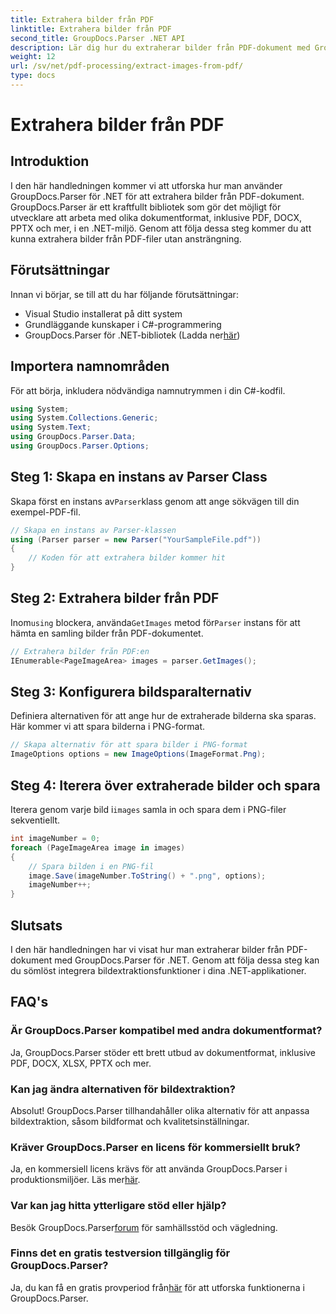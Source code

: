```yaml
---
title: Extrahera bilder från PDF
linktitle: Extrahera bilder från PDF
second_title: GroupDocs.Parser .NET API
description: Lär dig hur du extraherar bilder från PDF-dokument med GroupDocs.Parser för .NET. Steg-för-steg guide med kodexempel.
weight: 12
url: /sv/net/pdf-processing/extract-images-from-pdf/
type: docs
---
```

# Extrahera bilder från PDF

## Introduktion
I den här handledningen kommer vi att utforska hur man använder GroupDocs.Parser för .NET för att extrahera bilder från PDF-dokument. GroupDocs.Parser är ett kraftfullt bibliotek som gör det möjligt för utvecklare att arbeta med olika dokumentformat, inklusive PDF, DOCX, PPTX och mer, i en .NET-miljö. Genom att följa dessa steg kommer du att kunna extrahera bilder från PDF-filer utan ansträngning.
## Förutsättningar
Innan vi börjar, se till att du har följande förutsättningar:
- Visual Studio installerat på ditt system
- Grundläggande kunskaper i C#-programmering
-  GroupDocs.Parser för .NET-bibliotek (Ladda ner[här](https://releases.groupdocs.com/parser/net/))

## Importera namnområden
För att börja, inkludera nödvändiga namnutrymmen i din C#-kodfil.
```csharp
using System;
using System.Collections.Generic;
using System.Text;
using GroupDocs.Parser.Data;
using GroupDocs.Parser.Options;
```
## Steg 1: Skapa en instans av Parser Class
 Skapa först en instans av`Parser`klass genom att ange sökvägen till din exempel-PDF-fil.
```csharp
// Skapa en instans av Parser-klassen
using (Parser parser = new Parser("YourSampleFile.pdf"))
{
    // Koden för att extrahera bilder kommer hit
}
```
## Steg 2: Extrahera bilder från PDF
 Inom`using` blockera, använda`GetImages` metod för`Parser` instans för att hämta en samling bilder från PDF-dokumentet.
```csharp
// Extrahera bilder från PDF:en
IEnumerable<PageImageArea> images = parser.GetImages();
```
## Steg 3: Konfigurera bildsparalternativ
Definiera alternativen för att ange hur de extraherade bilderna ska sparas. Här kommer vi att spara bilderna i PNG-format.
```csharp
// Skapa alternativ för att spara bilder i PNG-format
ImageOptions options = new ImageOptions(ImageFormat.Png);
```
## Steg 4: Iterera över extraherade bilder och spara
 Iterera genom varje bild i`images` samla in och spara dem i PNG-filer sekventiellt.
```csharp
int imageNumber = 0;
foreach (PageImageArea image in images)
{
    // Spara bilden i en PNG-fil
    image.Save(imageNumber.ToString() + ".png", options);
    imageNumber++;
}
```

## Slutsats
I den här handledningen har vi visat hur man extraherar bilder från PDF-dokument med GroupDocs.Parser för .NET. Genom att följa dessa steg kan du sömlöst integrera bildextraktionsfunktioner i dina .NET-applikationer.

## FAQ's
### Är GroupDocs.Parser kompatibel med andra dokumentformat?
Ja, GroupDocs.Parser stöder ett brett utbud av dokumentformat, inklusive PDF, DOCX, XLSX, PPTX och mer.
### Kan jag ändra alternativen för bildextraktion?
Absolut! GroupDocs.Parser tillhandahåller olika alternativ för att anpassa bildextraktion, såsom bildformat och kvalitetsinställningar.
### Kräver GroupDocs.Parser en licens för kommersiellt bruk?
 Ja, en kommersiell licens krävs för att använda GroupDocs.Parser i produktionsmiljöer. Läs mer[här](https://purchase.groupdocs.com/buy).
### Var kan jag hitta ytterligare stöd eller hjälp?
 Besök GroupDocs.Parser[forum](https://forum.groupdocs.com/c/parser/17) för samhällsstöd och vägledning.
### Finns det en gratis testversion tillgänglig för GroupDocs.Parser?
 Ja, du kan få en gratis provperiod från[här](https://releases.groupdocs.com/) för att utforska funktionerna i GroupDocs.Parser.